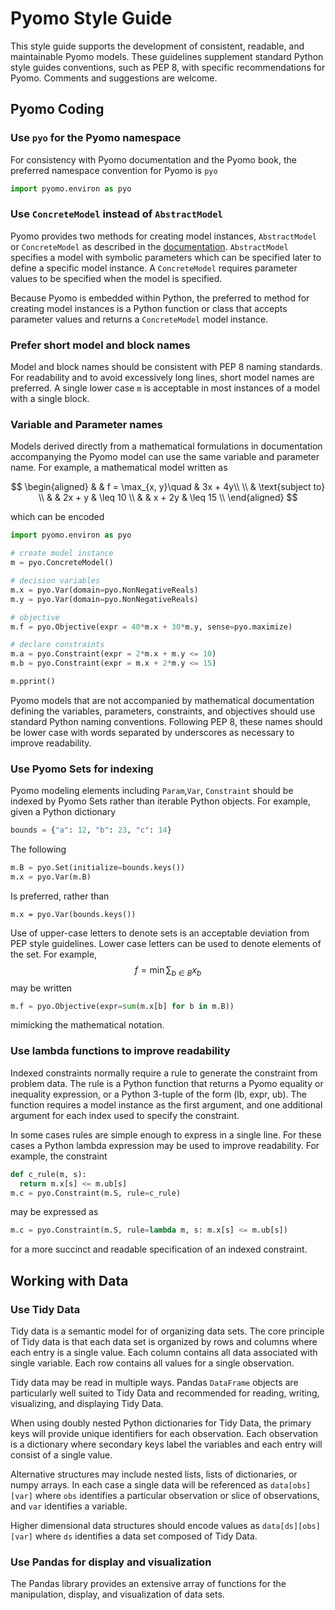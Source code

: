 

# Pyomo Style Guide

This style guide supports the development of consistent, readable, and maintainable Pyomo models. These guidelines supplement standard Python style guides conventions, such as PEP 8, with specific recommendations for Pyomo. Comments and suggestions are welcome.

## Pyomo Coding

### Use `pyo` for the Pyomo namespace

For consistency with Pyomo documentation and the Pyomo book, the preferred namespace convention for Pyomo is `pyo` 

```python
import pyomo.environ as pyo
```

### Use `ConcreteModel`  instead of `AbstractModel`

Pyomo provides two methods for creating model instances, `AbstractModel` or `ConcreteModel` as described in the [documentation](https://pyomo.readthedocs.io/en/stable/pyomo_overview/abstract_concrete.html). `AbstractModel` specifies a model with symbolic parameters which can be specified later to define a specific model instance. A `ConcreteModel` requires parameter values to be specified when the model is specified. 

Because Pyomo is embedded within Python, the preferred to method for creating model instances is a Python function or class that accepts parameter values and returns a `ConcreteModel` model instance.

### Prefer short model and block names

Model and block names should be consistent with PEP 8 naming standards. For readability and to avoid excessively long lines, short model names are preferred. A single lower case `m` is acceptable in most instances of a model with a single block. 

### Variable and Parameter names

Models derived directly from a mathematical formulations in documentation accompanying the Pyomo model can use the same variable and parameter name. For example, a mathematical model written as


$$
\begin{aligned}
& & f = \max_{x,  y}\quad & 3x + 4y\\
\\
& \text{subject to}
\\
& & 2x + y  & \leq 10 \\
& & 
x + 2y & \leq 15 \\
\end{aligned}
$$



which can be encoded

```python
import pyomo.environ as pyo

# create model instance
m = pyo.ConcreteModel()

# decision variables
m.x = pyo.Var(domain=pyo.NonNegativeReals)
m.y = pyo.Var(domain=pyo.NonNegativeReals)

# objective
m.f = pyo.Objective(expr = 40*m.x + 30*m.y, sense=pyo.maximize)

# declare constraints
m.a = pyo.Constraint(expr = 2*m.x + m.y <= 10)
m.b = pyo.Constraint(expr = m.x + 2*m.y <= 15)

m.pprint()
```

Pyomo models that are not accompanied by mathematical documentation defining the variables, parameters, constraints, and objectives  should use standard Python naming conventions. Following PEP 8, these names should be lower case with words separated by underscores as necessary to improve readability.





### Use Pyomo Sets for indexing

Pyomo  modeling elements including `Param`,`Var`, `Constraint` should be indexed by Pyomo Sets rather than iterable Python objects.  For example, given a Python dictionary

```python
bounds = {"a": 12, "b": 23, "c": 14}
```

The following

```python
m.B = pyo.Set(initialize=bounds.keys())
m.x = pyo.Var(m.B)
```

Is preferred, rather than

```
m.x = pyo.Var(bounds.keys())
```

Use of upper-case letters to denote sets is an acceptable deviation from PEP style guidelines. Lower case letters can be used to denote elements of the set. For example,
$$
f = \min \sum_{b\in B} x_b
$$
may be written

```python
m.f = pyo.Objective(expr=sum(m.x[b] for b in m.B))
```

mimicking the mathematical notation.

### Use lambda functions to improve readability

Indexed constraints normally require a rule to generate the constraint from problem data. The rule is a Python function that returns a Pyomo equality or inequality expression, or a Python 3-tuple of the form (lb, expr, ub). The function requires a model instance as the first argument, and one additional argument for each index used to specify the constraint.

In some cases rules are simple enough to express in a single line. For these cases a Python lambda expression may be used to improve readability. For example, the constraint

```python
def c_rule(m, s):
  return m.x[s] <= m.ub[s]
m.c = pyo.Constraint(m.S, rule=c_rule)
```

may be expressed as 

```python
m.c = pyo.Constraint(m.S, rule=lambda m, s: m.x[s] <= m.ub[s])
```

for a more succinct and readable specification of an indexed constraint.

## Working with Data

### Use Tidy Data

Tidy data is a semantic model for of organizing data sets. The core principle of Tidy data is that each data set is organized by rows and columns where each entry is a single value. Each column contains all data associated with single variable. Each row contains all values for a single observation. 

Tidy data may be read in multiple ways. Pandas `DataFrame` objects are particularly well suited to Tidy Data and recommended for reading, writing, visualizing, and displaying Tidy Data.

When using doubly nested Python dictionaries for Tidy Data, the primary keys will provide unique identifiers for each observation. Each observation is a dictionary where  secondary keys label the variables and each entry will consist of a single value.

Alternative structures may include nested lists, lists of dictionaries, or numpy arrays. In each case a single data will be referenced as `data[obs][var]` where `obs` identifies a particular observation or slice of observations, and `var` identifies a variable.  

Higher dimensional data structures should encode values as `data[ds][obs][var]` where `ds` identifies a data set composed of Tidy Data.

### Use Pandas for display and visualization

The Pandas library provides an extensive array of functions for the manipulation, display, and visualization of data sets. 







